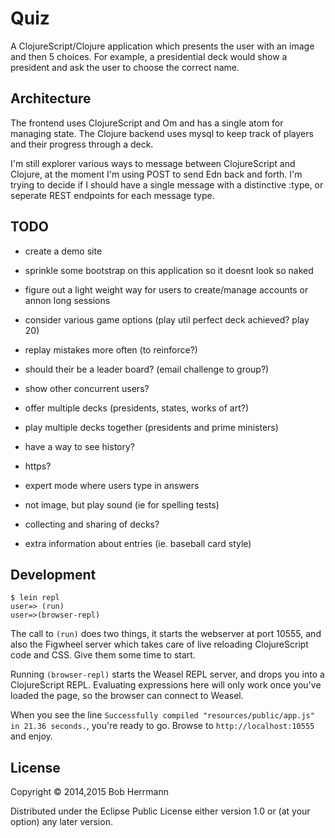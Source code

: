 # Quiz

A ClojureScript/Clojure application which presents the user with an image and then 5 choices.
For example, a presidential deck would show a president and ask the user to choose the correct name.

## Architecture

The frontend uses ClojureScript and Om and has a single atom for managing state.
The Clojure backend uses mysql to keep track of players and their progress through a deck.

I'm still explorer various ways to message between ClojureScript and Clojure, at the moment
I'm using POST to send Edn back and forth.   I'm trying to decide if I should have a single
message with a distinctive :type, or seperate REST endpoints for each message type.
 
## TODO

  - create a demo site
  
  - sprinkle some bootstrap on this application so it doesnt look so naked
  - figure out a light weight way for users to create/manage accounts or annon long sessions
  - consider various game options (play util perfect deck achieved? play 20)
  - replay mistakes more often (to reinforce?) 
  
  - should their be a leader board?  (email challenge to group?)
  - show other concurrent users? 
  
  - offer multiple decks (presidents, states, works of art?)  
  - play multiple decks together (presidents and prime ministers)
  - have a way to see history?
  
  - https?
  
  - expert mode where users type in answers
  - not image, but play sound (ie for spelling tests)  
  
  - collecting and sharing of decks?
  - extra information about entries (ie. baseball card style)

## Development

```
$ lein repl
user=> (run)
user=>(browser-repl)
```

The call to `(run)` does two things, it starts the webserver at port
10555, and also the Figwheel server which takes care of live reloading
ClojureScript code and CSS. Give them some time to start.

Running `(browser-repl)` starts the Weasel REPL server, and drops you
into a ClojureScript REPL. Evaluating expressions here will only work
once you've loaded the page, so the browser can connect to Weasel.

When you see the line `Successfully compiled "resources/public/app.js"
in 21.36 seconds.`, you're ready to go. Browse to
`http://localhost:10555` and enjoy.


## License

Copyright © 2014,2015 Bob Herrmann

Distributed under the Eclipse Public License either version 1.0 or (at
your option) any later version.
